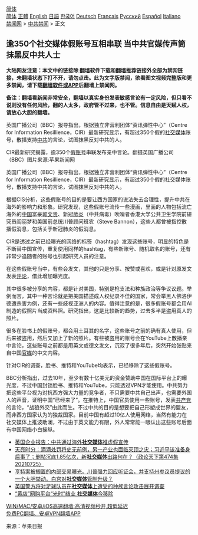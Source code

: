  <!-- 面包屑导航 --> <div class="breadcrumb"><!-- GTranslate: https://gtranslate.io/ -->  <div class="switcher notranslate">  <div class="selected">  <a href="#" onclick="return false;"> 简体</a>  </div>  <div class="option">  <a href="https://www.bannedbook.org" onclick="doGTranslate('zh-CN|zh-CN');jQuery('div.switcher div.selected a').html(jQuery(this).html());return false;" title="简体中文" class="nturl selected"> 简体</a>  <a href="https://www.bannedbook.org/zh-tw/" onclick="doGTranslate('zh-CN|zh-TW');jQuery('div.switcher div.selected a').html(jQuery(this).html());return false;" title="繁體中文" class="nturl"> 正體</a>  <a href="https://www.bannedbook.org/en/" onclick="doGTranslate('zh-CN|en');jQuery('div.switcher div.selected a').html(jQuery(this).html());return false;" title="English" class="nturl"> English</a>  <a href="https://www.bannedbook.org/ja/" onclick="doGTranslate('zh-CN|ja');jQuery('div.switcher div.selected a').html(jQuery(this).html());return false;" title="日本語" class="nturl"> 日語</a>  <a href="https://www.bannedbook.org/ko/" onclick="doGTranslate('zh-CN|ko');jQuery('div.switcher div.selected a').html(jQuery(this).html());return false;" title="한국어" class="nturl"> 한국어</a>  <a href="https://www.bannedbook.org/de/" onclick="doGTranslate('zh-CN|de');jQuery('div.switcher div.selected a').html(jQuery(this).html());return false;" title="Deutsch" class="nturl"> Deutsch</a>  <a href="https://www.bannedbook.org/fr/" onclick="doGTranslate('zh-CN|fr');jQuery('div.switcher div.selected a').html(jQuery(this).html());return false;" title="Français" class="nturl"> Français</a>  <a href="https://www.bannedbook.org/ru/" onclick="doGTranslate('zh-CN|ru');jQuery('div.switcher div.selected a').html(jQuery(this).html());return false;" title="Русский" class="nturl"> Русский</a>  <a href="https://www.bannedbook.org/es/" onclick="doGTranslate('zh-CN|es');jQuery('div.switcher div.selected a').html(jQuery(this).html());return false;" title="Español" class="nturl"> Español</a>  <a href="https://www.bannedbook.org/it/" onclick="doGTranslate('zh-CN|it');jQuery('div.switcher div.selected a').html(jQuery(this).html());return false;" title="Italiano" class="nturl"> Italiano</a>  </div>  </div>      <div class='breadcrumb-sub'><!-- Breadcrumb NavXT 6.3.0 --> <a href="https://www.bannedbook.org/" class="home">禁闻网</a> &gt; <a href="https://www.bannedbook.org/bnews/cbnews/" class="category">中共禁闻</a> &gt; 正文</div></div><h2>逾350个社交媒体假账号互相串联 当中共官媒传声筒抹黑反中共人士</h2> <p class="notice"><b>大陆网友注意：本文中的链接除 <a href="https://github.com/bannedbook/fanqiang" >翻墙</a>软件下载和<a href="https://github.com/killgcd/justmysocks/blob/master/README.md">翻墙推荐</a>链接外全部为禁网链接，未翻墙状态下打不开，请勿点击。此为文字版禁闻，欲看图文视频完整版和更多禁闻，请下载<a href="https://github.com/bannedbook/fanqiang">翻墙软件或APP</a>后翻墙上禁闻网。</p><p>备注：翻墙看新闻非常安全，翻墙以真实身份发表敏感言论有一定风险，但只看不说则没有任何风险，翻的人太多，政府管不过来，也不管。信息自由是天赋人权，请放心大胆的翻墙。</b></p>  <div class="entry"> <p id="summary">英国广播公司（BBC）报导指出，根据独立非营利团体“资讯弹性中心”（Centre for Information Resillience，CIR）最新研究显示，有超过350个假的<a href="https://www.bannedbook.org/bnews/tag/%e7%a4%be%e4%ba%a4%e5%aa%92%e4%bd%93/" class="st_tag internal_tag" rel="tag" title="标签 社交媒体 下的日志">社交媒体</a>账号，散播支持<a href="https://www.bannedbook.org/bnews/tag/%e4%b8%ad%e5%85%b1/" class="st_tag internal_tag" rel="tag" title="标签 中共 下的日志">中共</a>的言论，试图抹黑反对中共的人。</p> <p id="conimg">CIR最新研究揭露，逾350个<a href="https://www.bannedbook.org/bnews/tag/%E5%81%87%E8%B4%A6%E5%8F%B7/" class="st_tag internal_tag" rel="tag" title="标签 假账号 下的日志">假账号</a>串联发布亲中言论。翻摄英国广播公司（BBC）图片来源:苹果新闻网</p> <p>英国广播公司（BBC）报导指出，根据独立非营利团体“资讯弹性中心”（Centre for Information Resillience，CIR）最新研究显示，有超过350个假的社交媒体账号，散播支持中共的言论，试图抹黑反对中共的人。</p>  <p>根据CIS分析，这些假账号的目的是要让西方国家的说法失去合理性，提升中共在海外的影响力和形象。研究发现，这些假账号流传一些漫画，里面的人物包括流亡海外的<span class='wp_keywordlink_affiliate'><a href="https://www.bannedbook.org/" title="中国" target="_blank">中国</a></span>富豪<a href="https://www.bannedbook.org/bnews/tag/%e9%83%ad%e6%96%87%e8%b4%b5/" class="st_tag internal_tag" rel="tag" title="标签 郭文贵 下的日志">郭文贵</a>、新冠<a href="https://www.bannedbook.org/bnews/tag/%e8%82%ba%e7%82%8e/" class="st_tag internal_tag" rel="tag" title="标签 肺炎 下的日志">肺炎</a>（中共病毒）吹哨者香港大学公共卫生学院前研究员阎丽梦和美国前总统川普顾问班农（Steve Bannon），这些人都曾被指控散播假消息，包括关于新冠肺炎的假消息。</p> <p>CIR是透过之前已经曝光的网络的标签（hashtag）发现这些账号，明显的特色是不断替中国宣传，重复使用同样的hashtag，有些新账号、随机取名的账号，还有非常少追随者的账号也引起研究人员的注意。</p> <p>在这些假账号当中，有些会发文，其他的只是分享、按赞或喜欢，或是针对原发文发表<span class='wp_keywordlink_affiliate'><a href="https://www.bannedbook.org/bnews/comments/" title="新闻评论" target="_blank">评论</a></span>，借此增加曝光度。</p>  <p>其中很多被分享的内容，都是针对美国，特别是枪支法和种族政治等争议议题。举例而言，其中一种言论就是把美国描述成人权纪录不佳的国家，常会举黑人佛洛伊德遭杀害为例，还有一些歧视亚洲人的内容。值得注意的是，很多假账号都会用AI制造的假照片当成资料照。研究指出，这是比较新的趋势，过去多半是盗用真人的照片。</p> <p>很多在脸书上的假账号，都会用土耳其的名字，这些账号之前的确有真人使用，但后来被盗用，然后又加上了新的照片。有些被盗用的账号会在YouTube上散播亲中言论，这些账号之前都是用英文或德文发文，沉寂了很多年后，突然开始张贴来自中国<a href="https://www.bannedbook.org/bnews/tag/%E5%AE%98%E5%AA%92/" class="st_tag internal_tag" rel="tag" title="标签 官媒 下的日志">官媒</a>的中文内容。</p> <p>针对CIR的调查，脸书、推特和YouTube均表示，已经移除了这些假账号。</p>  <p>BBC分析指出，过去10年，至少有数十亿美元的资金赞助中国在国际平台上的曝光度，不过中国封锁脸书、推特和YouTube，只能透过VPN才能使用。中共努力把这些平台视为对抗西方强大力量的竞争者，不只需要中共自己出声，也需要外国人的声音，证明中国“已经来了”。在推特上，中国官员使用一些账号，发表<a href="https://www.bannedbook.org/bnews/tag/%e5%85%b1%e4%ba%a7%e5%85%9a/" class="st_tag internal_tag" rel="tag" title="标签 共产党 下的日志">共产党</a>的言论，“战狼外交”由此而生。不过中共的目的是想要把自己形塑成世界的盟友，而非西方国家认为的独裁国家。目前中国有超过10亿人使用网络，当然有能力在社交媒体上推波助澜，不过由于英文能力有限，外人常常能一眼认出这些账号后面有中国网络小白操纵。</p> <ul class='op-related-articles' title='相关阅读'> <li><a href='https://www.bannedbook.org/bnews/bannedvideo/20210806/1601095.html' target='_blank'>英国企业报告：中共通过海外<b>社交媒体</b>推虚假宣传</a></li> <li><a href='https://www.bannedbook.org/bnews/cbnews/20210726/1594216.html' target='_blank'>天亮时分：滴滴处罚将史无前例，另一产业也面临灭顶之灾；习近平该准备身后事了；删帖沉底1.85亿次，新<b>社交媒体</b>出路何在？（政论天下第474集 20210725）</a></li> <li><a href='https://www.bannedbook.org/bnews/bannedvideo/20210717/1589054.html' target='_blank'>亨特案被搁置的内部交易曝光。川普强力回应听证会，并支持州参议员提议的一个大胆举动。白宫对<b>社交媒体</b>管制升级？</a></li> <li><a href='https://www.bannedbook.org/bnews/baitai/20210713/1586133.html' target='_blank'>英国警方将对足球队员在<b>社交媒体</b>上遭受的种族言论攻击展开调查</a></li> <li><a href='https://www.bannedbook.org/bnews/comments/20210712/1585657.html' target='_blank'>“黄店”网购平台“光时”结业 <b>社交媒体</b>今移除</a></li> </ul> <p class="texttj"> <a href="https://github.com/bannedbook/fanqiang/wiki/V2ray%E6%9C%BA%E5%9C%BA" target="_blank">WIN/MAC/安卓/iOS高速翻墙:高清视频秒开,超低延迟</a><br/> <a href="https://github.com/bannedbook/fanqiang/wiki/%E7%A6%81%E9%97%BB%E7%BD%91%E5%AE%89%E5%8D%93%E7%BF%BB%E5%A2%99%E6%96%B0%E9%97%BBAPP" target="_blank">免费PC翻墙、安卓VPN翻墙APP</a></p><p> 来源：苹果日报 </p> <a name='sharetosocial'></a>  <div style="margin-bottom:5px;padding-bottom:5px;clear:both"> <div id="archive-pix-1" class="banner-ads"> <!-- AuctionX Display platform tag START --> <div id="26318x728x90x621x_ADSLOT2" clicktrack="%%CLICK_URL_ESC%%"></div> <!-- AuctionX Display platform tag END --> </div> <div id="archive-pix-2" class="banner-ads"> <!-- AuctionX Display platform tag START --> <div id="26315x300x250x621x_ADSLOT2" clicktrack="%%CLICK_URL_ESC%%"></div> <!-- AuctionX Display platform tag END --> </div> </div>  <div id="archive-pix-1" class="banner-ads"> <!-- AuctionX Display platform tag START --> <div id="26318x728x90x621x_ADSLOT3" clicktrack="%%CLICK_URL_ESC%%"></div> <!-- AuctionX Display platform tag END --> </div> </div><!--END ENTRY--> 